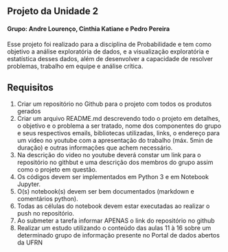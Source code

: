 ## Projeto da Unidade 2

#### Grupo: Andre Lourenço, Cinthia Katiane e Pedro Pereira

Esse projeto foi realizado para a disciplina de Probabilidade e tem como objetivo a análise exploratória de dados, e a visualização exploratória e estatística desses dados, além de desenvolver a capacidade de resolver problemas, trabalho em equipe e análise crítica.

## Requisitos

1. Criar um repositório no Github para o projeto com todos os produtos gerados
2. Criar um arquivo README.md descrevendo todo o projeto em detalhes, o objetivo e o problema a ser tratado, nome dos componentes do grupo e seus respectivos emails, bibliotecas utilizadas, links, o endereço para um video no youtube com a apresentação do trabalho (máx. 5min de duração) e outras informações que achem necessário.
3. Na descrição do video no youtube deverá constar um link para o repositório no githbut e uma descrição dos membros do grupo assim como o projeto em questão.
4. Os códigos devem ser implementados em Python 3 e em Notebook Jupyter.
5. O(s) notebook(s) devem ser bem documentados (markdown e comentários python).
6. Todas as células do notebook devem estar executadas ao realizar o push no repositório.
7. Ao submeter a tarefa informar APENAS o link do repositório no github
8. Realizar um estudo utilizando o conteúdo das aulas 11 à 16 sobre um determinado grupo de informação presente no Portal de dados abertos da UFRN

